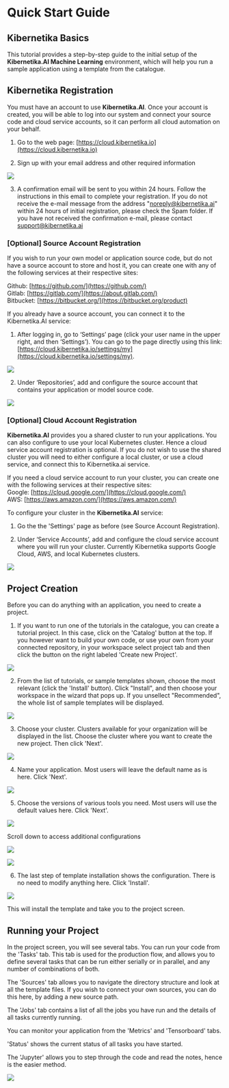 # Quick Start Guide

## Kibernetika Basics

This tutorial provides a step-by-step guide to the initial setup of the  **Kibernetika.AI Machine Learning** environment, which will help you run a sample application using a template from the catalogue. 

## Kibernetika Registration

You must have an account to use **Kibernetika.AI**. Once your account is created, you will be able to log into our system and connect your source code and cloud service accounts, so it can perform all cloud automation on your behalf.

1. Go to the web page: [https://cloud.kibernetika.io](https://cloud.kibernetika.io)

2. Sign up with your email address and other required information 

![](img/quickstart/login-v2.png)

3. A confirmation email will be sent to you within 24 hours. Follow the instructions in this email to complete your registration. If you do not receive the e-mail message from the address "noreply@kibernetika.ai" within 24 hours of initial registration, please check the Spam folder. If you have not received the confirmation e-mail, please contact [support@kibernetika.ai](mailto:support@kibernetika.ai)


### [Optional] Source Account Registration

If you wish to run your own model or application source code, but do not have a source account to store and host it, you can create one with any of the following services at their respective sites:  

Github: [https://github.com/](https://github.com/)  
Gitlab: [https://gitlab.com/](https://about.gitlab.com/)  
Bitbucket: [https://bitbucket.org/](https://bitbucket.org/product)  

If you already have a source account, you can connect it to the Kibernetika.AI service:

1. After logging in, go to ‘Settings’ page (click your user name in the upper right, and then ‘Settings’). You can go to the page directly using this link: [https://cloud.kibernetika.io/settings/my](https://cloud.kibernetika.io/settings/my).

![](img/quickstart/settings-v2.png)

2. Under ‘Repositories’, add and configure the source account that contains your application or model source code. 

![](img/quickstart/add_service-v2.png)


### [Optional] Cloud Account Registration

**Kibernetika.AI** provides you a shared cluster to run your applications. You can also configure to use your local Kubernetes cluster. Hence a cloud service account registration is optional. If you do not wish to use the shared cluster you will need to either configure a local cluster, or use a cloud service, and connect this to Kibernetika.ai service.

If you need a cloud service account to run your cluster, you can create one with the following services at their respective sites:  
Google: [https://cloud.google.com/](https://cloud.google.com/)  
AWS: [https://aws.amazon.com/](https://aws.amazon.com/)  

To configure your cluster in the **Kibernetika.AI** service:
1. Go the the 'Settings' page as before (see Source Account Registration).

2. Under ‘Service Accounts’, add and configure the cloud service account where you will run your cluster. Currently Kibernetika supports Google Cloud, AWS, and local Kubernetes clusters.

![](img/quickstart/add_account-v2.png)

## Project Creation

Before you can do anything with an application, you need to create a project.

1. If you want to run one of the tutorials in the catalogue, you can create a tutorial project. In this case, click on the 'Catalog' button at the top. If you however want to build your own code, or use your own from your connected repository, in your workspace select project tab and then click the button on the right labeled 'Create new Project'.

![](img/quickstart/new_project-v2.png)

2. From the list of tutorials, or sample templates shown, choose the most relevant (click the 'Install' button). Click "Install", and then choose your workspace in the wizard that pops up. If you unsellect "Recommended", the whole list of sample templates will be displayed.

![](img/quickstart/proj_sample_templates-v2.png)

3. Choose your cluster. Clusters available for your organization  will be displayed in the list. Choose the cluster where you want to create the new project. Then click 'Next'.

![](img/quickstart/choose_cluster-v2.png)

4. Name your application. Most users will leave the default name as is here. Click 'Next'.

![](img/quickstart/name_app.png)

5. Choose the versions of various tools you need. Most users will use the default values here. Click 'Next'.

![](img/quickstart/version_select.png)

Scroll down to access additional configurations

![](img/quickstart/version_select2.png)

![](img/quickstart/version_select3.png)

6. The last step of template installation shows the configuration. There is no need to modify anything here. Click 'Install'.

![](img/quickstart/config.png)

This will install the template and take you to the project screen.

## Running your Project

In the project screen, you will see several tabs. You can run your code from the 'Tasks' tab. This tab is used for the production flow, and allows you to define several tasks that can be run either serially or in parallel, and any number of combinations of both.

The 'Sources' tab allows you to navigate the directory structure and look at all the template files. If you wish to connect your own sources, you can do this here, by adding a new source path.

The 'Jobs' tab contains a list of all the jobs you have run and the details of all tasks currently running.

You can monitor your application from the 'Metrics' and 'Tensorboard' tabs.

'Status' shows the current status of all tasks you have started.

The 'Jupyter' allows you to step through the code and read the notes, hence is the easier method. 

![](img/quickstart/project-v2.png)




